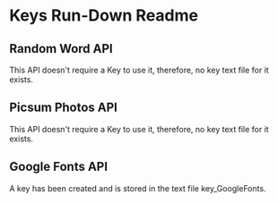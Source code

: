# Keys Run-Down Readme

## Random Word API 
This API doesn't require a Key to use it, therefore, no key text file for it exists.
##

## Picsum Photos API 
This API doesn't require a Key to use it, therefore, no key text file for it exists.
##

## Google Fonts API
A key has been created and is stored in the text file key_GoogleFonts.
##
